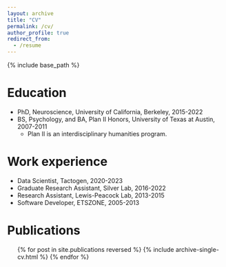 ```yaml
---
layout: archive
title: "CV"
permalink: /cv/
author_profile: true
redirect_from:
  - /resume
---
```


{% include base_path %}

Education
======
* PhD, Neuroscience, University of California, Berkeley, 2015-2022
* BS, Psychology, and BA, Plan II Honors, University of Texas at Austin, 2007-2011
  * Plan II is an interdisciplinary humanities program.

Work experience
======
* Data Scientist, Tactogen, 2020-2023
* Graduate Research Assistant, Silver Lab, 2016-2022
* Research Assistant, Lewis-Peacock Lab, 2013-2015
* Software Developer, ETSZONE, 2005-2013
  
Publications
======
  <ul>{% for post in site.publications reversed %}
    {% include archive-single-cv.html %}
  {% endfor %}</ul>
